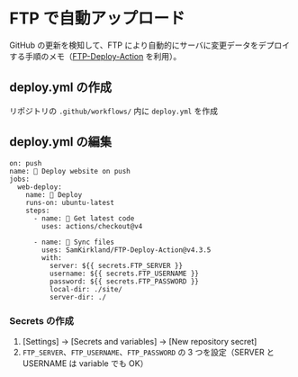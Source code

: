 # FTP で自動アップロード

GitHub の更新を検知して、FTP により自動的にサーバに変更データをデプロイする手順のメモ（[FTP-Deploy-Action](https://github.com/SamKirkland/FTP-Deploy-Action) を利用）。

## deploy.yml の作成

リポジトリの `.github/workflows/` 内に `deploy.yml` を作成

## deploy.yml の編集

```
on: push
name: 🚀 Deploy website on push
jobs:
  web-deploy:
    name: 🎉 Deploy
    runs-on: ubuntu-latest
    steps:
      - name: 🚚 Get latest code
        uses: actions/checkout@v4

      - name: 📂 Sync files
        uses: SamKirkland/FTP-Deploy-Action@v4.3.5
        with:
          server: ${{ secrets.FTP_SERVER }}
          username: ${{ secrets.FTP_USERNAME }}
          password: ${{ secrets.FTP_PASSWORD }}
          local-dir: ./site/
          server-dir: ./
```

### Secrets の作成

1. [Settings] -> [Secrets and variables] -> [New repository secret]
2. `FTP_SERVER`、`FTP_USERNAME`、`FTP_PASSWORD` の 3 つを設定（SERVER と USERNAME は variable でも OK）

<br>
